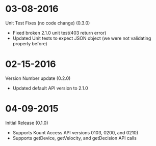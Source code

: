 # 03-08-2016
Unit Test Fixes (no code change) (0.3.0)
*  Fixed broken 2.1.0 unit test(403 return error)
*  Updated Unit tests to expect JSON object (we were not validating properly before)

# 02-15-2016
Version Number update (0.2.0)
*  Updated default API version to 2.1.0

# 04-09-2015
Initial Release (0.1.0)

* Supports Kount Access API versions 0103, 0200, and 0210)
* Supports getDevice, getVelocity, and getDecision API calls
